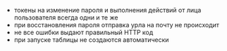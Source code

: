 - токены на изменение пароля и выполнения действий от лица пользователя всегда одни и те же
- при восстановления пароля отправка урла на почту не происходит
- не все ошибки выдают правильный HTTP код
- при запуске таблицы не создаются автоматически
